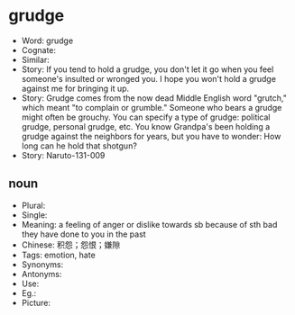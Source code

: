 # grudge

- Word: grudge
- Cognate: 
- Similar: 
- Story: If you tend to hold a grudge, you don't let it go when you feel someone's insulted or wronged you. I hope you won't hold a grudge against me for bringing it up.
- Story: Grudge comes from the now dead Middle English word "grutch," which meant "to complain or grumble." Someone who bears a grudge might often be grouchy. You can specify a type of grudge: political grudge, personal grudge, etc. You know Grandpa's been holding a grudge against the neighbors for years, but you have to wonder: How long can he hold that shotgun?
- Story: Naruto-131-009

## noun

- Plural: 
- Single: 
- Meaning: a feeling of anger or dislike towards sb because of sth bad they have done to you in the past
- Chinese: 积怨；怨恨；嫌隙
- Tags: emotion, hate
- Synonyms: 
- Antonyms: 
- Use: 
- Eg.: 
- Picture: 

